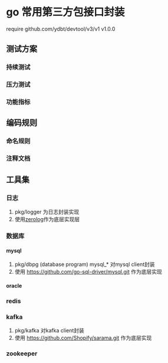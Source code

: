 # go 常用第三方包接口封装
require github.com/ydbt/devtool/v3/v1 v1.0.0
## 测试方案
### 持续测试
### 压力测试
### 功能指标
## 编码规则
### 命名规则
### 注释文档
## 工具集
### 日志
1. pkg/logger 为日志封装实现
2. 使用[zerolog](https://github.com/rs/zerolog.git)作为底层实现层
### 数据库
#### mysql
1. pkg/dbpg (database program)  mysql_* 对mysql client封装
2. 使用 <https://github.com/go-sql-driver/mysql.git> 作为底层实现
#### oracle
### redis
### kafka
1. pkg/kafka 对kafka client封装
2. 使用 <https://github.com/Shopify/sarama.git> 作为底层实现
### zookeeper
